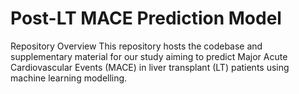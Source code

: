 # Post-LT MACE Prediction Model
Repository Overview
This repository hosts the codebase and supplementary material for our study aiming to predict Major Acute Cardiovascular Events (MACE) in liver transplant (LT) patients using machine learning modelling.
